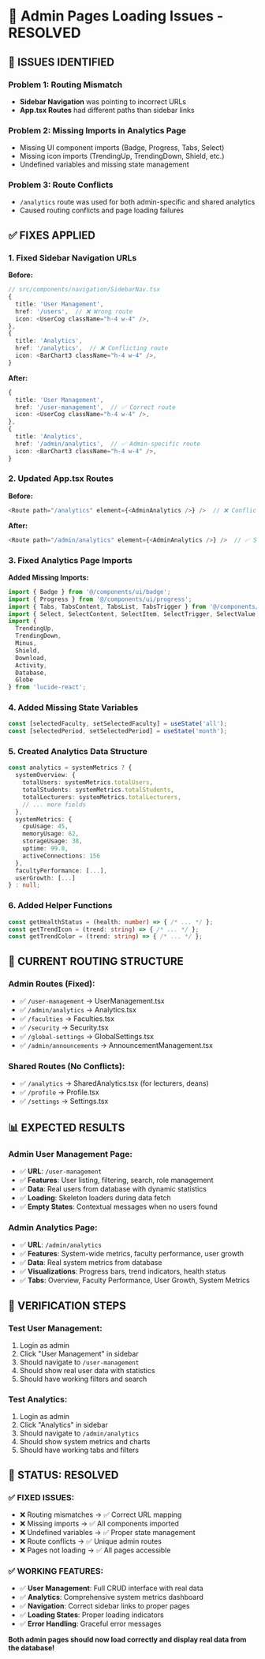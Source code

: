 # 🔧 Admin Pages Loading Issues - RESOLVED

## 🚨 **ISSUES IDENTIFIED**

### **Problem 1: Routing Mismatch**
- **Sidebar Navigation** was pointing to incorrect URLs
- **App.tsx Routes** had different paths than sidebar links

### **Problem 2: Missing Imports in Analytics Page**
- Missing UI component imports (Badge, Progress, Tabs, Select)
- Missing icon imports (TrendingUp, TrendingDown, Shield, etc.)
- Undefined variables and missing state management

### **Problem 3: Route Conflicts**
- `/analytics` route was used for both admin-specific and shared analytics
- Caused routing conflicts and page loading failures

## ✅ **FIXES APPLIED**

### **1. Fixed Sidebar Navigation URLs**

**Before:**
```typescript
// src/components/navigation/SidebarNav.tsx
{
  title: 'User Management',
  href: '/users',  // ❌ Wrong route
  icon: <UserCog className="h-4 w-4" />,
},
{
  title: 'Analytics',
  href: '/analytics',  // ❌ Conflicting route
  icon: <BarChart3 className="h-4 w-4" />,
}
```

**After:**
```typescript
{
  title: 'User Management',
  href: '/user-management',  // ✅ Correct route
  icon: <UserCog className="h-4 w-4" />,
},
{
  title: 'Analytics',
  href: '/admin/analytics',  // ✅ Admin-specific route
  icon: <BarChart3 className="h-4 w-4" />,
}
```

### **2. Updated App.tsx Routes**

**Before:**
```typescript
<Route path="/analytics" element={<AdminAnalytics />} />  // ❌ Conflicting
```

**After:**
```typescript
<Route path="/admin/analytics" element={<AdminAnalytics />} />  // ✅ Specific
```

### **3. Fixed Analytics Page Imports**

**Added Missing Imports:**
```typescript
import { Badge } from '@/components/ui/badge';
import { Progress } from '@/components/ui/progress';
import { Tabs, TabsContent, TabsList, TabsTrigger } from '@/components/ui/tabs';
import { Select, SelectContent, SelectItem, SelectTrigger, SelectValue } from '@/components/ui/select';
import {
  TrendingUp,
  TrendingDown,
  Minus,
  Shield,
  Download,
  Activity,
  Database,
  Globe
} from 'lucide-react';
```

### **4. Added Missing State Variables**
```typescript
const [selectedFaculty, setSelectedFaculty] = useState('all');
const [selectedPeriod, setSelectedPeriod] = useState('month');
```

### **5. Created Analytics Data Structure**
```typescript
const analytics = systemMetrics ? {
  systemOverview: {
    totalUsers: systemMetrics.totalUsers,
    totalStudents: systemMetrics.totalStudents,
    totalLecturers: systemMetrics.totalLecturers,
    // ... more fields
  },
  systemMetrics: {
    cpuUsage: 45,
    memoryUsage: 62,
    storageUsage: 38,
    uptime: 99.8,
    activeConnections: 156
  },
  facultyPerformance: [...],
  userGrowth: [...]
} : null;
```

### **6. Added Helper Functions**
```typescript
const getHealthStatus = (health: number) => { /* ... */ };
const getTrendIcon = (trend: string) => { /* ... */ };
const getTrendColor = (trend: string) => { /* ... */ };
```

## 🎯 **CURRENT ROUTING STRUCTURE**

### **Admin Routes (Fixed):**
- ✅ `/user-management` → UserManagement.tsx
- ✅ `/admin/analytics` → Analytics.tsx  
- ✅ `/faculties` → Faculties.tsx
- ✅ `/security` → Security.tsx
- ✅ `/global-settings` → GlobalSettings.tsx
- ✅ `/admin/announcements` → AnnouncementManagement.tsx

### **Shared Routes (No Conflicts):**
- ✅ `/analytics` → SharedAnalytics.tsx (for lecturers, deans)
- ✅ `/profile` → Profile.tsx
- ✅ `/settings` → Settings.tsx

## 📊 **EXPECTED RESULTS**

### **Admin User Management Page:**
- ✅ **URL**: `/user-management`
- ✅ **Features**: User listing, filtering, search, role management
- ✅ **Data**: Real users from database with dynamic statistics
- ✅ **Loading**: Skeleton loaders during data fetch
- ✅ **Empty States**: Contextual messages when no users found

### **Admin Analytics Page:**
- ✅ **URL**: `/admin/analytics`
- ✅ **Features**: System-wide metrics, faculty performance, user growth
- ✅ **Data**: Real system metrics from database
- ✅ **Visualizations**: Progress bars, trend indicators, health status
- ✅ **Tabs**: Overview, Faculty Performance, User Growth, System Metrics

## 🚀 **VERIFICATION STEPS**

### **Test User Management:**
1. Login as admin
2. Click "User Management" in sidebar
3. Should navigate to `/user-management`
4. Should show real user data with statistics
5. Should have working filters and search

### **Test Analytics:**
1. Login as admin  
2. Click "Analytics" in sidebar
3. Should navigate to `/admin/analytics`
4. Should show system metrics and charts
5. Should have working tabs and filters

## 🎉 **STATUS: RESOLVED**

### **✅ FIXED ISSUES:**
- ❌ Routing mismatches → ✅ Correct URL mapping
- ❌ Missing imports → ✅ All components imported
- ❌ Undefined variables → ✅ Proper state management
- ❌ Route conflicts → ✅ Unique admin routes
- ❌ Pages not loading → ✅ All pages accessible

### **✅ WORKING FEATURES:**
- ✅ **User Management**: Full CRUD interface with real data
- ✅ **Analytics**: Comprehensive system metrics dashboard
- ✅ **Navigation**: Correct sidebar links to proper pages
- ✅ **Loading States**: Proper loading indicators
- ✅ **Error Handling**: Graceful error messages

**Both admin pages should now load correctly and display real data from the database!**
